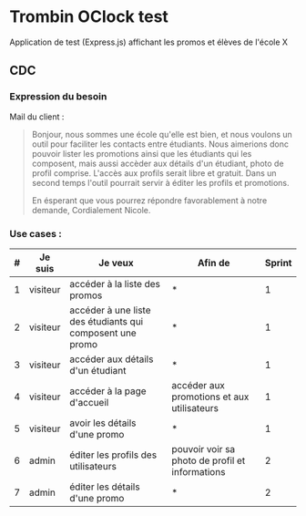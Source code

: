 # Trombin OClock test

Application de test (Express.js) affichant les promos et élèves de l'école X

## CDC

### Expression du besoin

Mail du client :

> Bonjour, nous sommes une école qu'elle est bien, et nous voulons un outil pour faciliter les contacts entre étudiants.
> Nous aimerions donc pouvoir lister les promotions ainsi que les étudiants qui les composent,
> mais aussi accèder aux détails d'un étudiant, photo de profil comprise.
> L'accès aux profils serait libre et gratuit.
> Dans un second temps l'outil pourrait servir à éditer les profils et promotions.
>
> En ésperant que vous pourrez répondre favorablement à notre demande,
> Cordialement
> Nicole.

### Use cases :

| #   | Je suis  | Je veux                                                   | Afin de                                         | Sprint |
| --- | -------- | --------------------------------------------------------- | ----------------------------------------------- | ------ |
| 1   | visiteur | accéder à la liste des promos                             | \*                                              | 1      |
| 2   | visiteur | accéder à une liste des étudiants qui composent une promo | \*                                              | 1      |
| 3   | visiteur | accéder aux détails d'un étudiant                         | \*                                              | 1      |
| 4   | visiteur | accéder à la page d'accueil                               | accéder aux promotions et aux utilisateurs      | 1      |
| 5   | visiteur | avoir les détails d'une promo                             | \*                                              | 1      |
| 6   | admin    | éditer les profils des utilisateurs                       | pouvoir voir sa photo de profil et informations | 2      |
| 7   | admin    | éditer les détails d'une promo                            | \*                                              | 2      |
